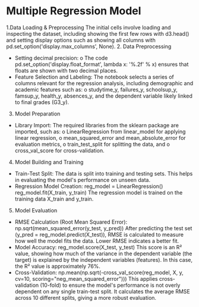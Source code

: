 # Multiple Regression Model  
1.Data Loading & Preprocessing 
The initial cells involve loading and inspecting the dataset, including showing the first few 
rows with d3.head() and setting display options such as showing all columns with 
pd.set_option('display.max_columns', None). 
2. Data Preprocessing 
* Setting decimal precision: 
o The code pd.set_option('display.float_format', lambda x: '%.2f' 
% x) ensures that floats are shown with two decimal places. 
* Feature Selection and Labeling: The notebook selects a series of columns relevant 
for the regression analysis, including demographic and academic features such as: 
o studytime_y, failures_y, schoolsup_y, famsup_y, health_y, absences_y, 
and the dependent variable likely linked to final grades (G3_y). 
3. Model Preparation 
* Library Import: The required libraries from the sklearn package are imported, such 
as: 
o LinearRegression from linear_model for applying linear regression, 
o mean_squared_error and mean_absolute_error for evaluation metrics, 
o train_test_split for splitting the data, and 
o cross_val_score for cross-validation. 
4. Model Building and Training 
* Train-Test Split: The data is split into training and testing sets. This helps in 
evaluating the model's performance on unseen data. 
* Regression Model Creation: 
reg_model = LinearRegression() 
reg_model.fit(X_train, y_train) 
The regression model is trained on the training data X_train and y_train. 
5. Model Evaluation 
* RMSE Calculation (Root Mean Squared Error): 
np.sqrt(mean_squared_error(y_test, y_pred)) 
After predicting the test set (y_pred = reg_model.predict(X_test)), RMSE is 
calculated to measure how well the model fits the data. Lower RMSE indicates a 
better fit. 
* Model Accuracy: 
reg_model.score(X_test, y_test) 
This score is an R² value, showing how much of the variance in the dependent variable 
(the target) is explained by the independent variables (features). In this case, the R² 
value is approximately 76%. 
* Cross-Validation: 
np.mean(np.sqrt(-cross_val_score(reg_model, X, y, cv=10, 
scoring="neg_mean_squared_error"))) 
This applies cross-validation (10-fold) to ensure the model's performance is not overly 
dependent on any single train-test split. It calculates the average RMSE across 10 
different splits, giving a more robust evaluation.
